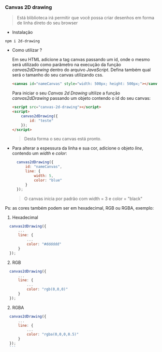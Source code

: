 ### Canvas 2D drawing

> Está bliblioteca irá permitir que você possa criar desenhos em forma de linha direto do seu browser

- Instalação

```shell
npm i 2d-drawing
```

- Como utilizar ?
    
    Em seu HTML adicione a tag canvas passando um id, onde o mesmo será utilizado como parâmetro na execução da função _canvas2dDrawing_ dentro do arquivo _JavaScript_. Defina também qual será o tamanho do seu canvas utilizando css.

    ```html
    <canvas id="nameCanvas" style="width: 500px; height: 500px;"></canvas>
    ```

    Para iniciar o seu _Canvas 2d Drawing_ ultilize a função _canvas2dDrawing_ passando um objeto contendo o id do seu canvas:

    ```html
    <script src="canvas-2d-drawing"></script>
    <script>
        canvas2dDrawing({
            id: "teste"
        });
    </script>
    ```

    >Desta forma o seu canvas está pronto.

- Para alterar a espessura da linha e sua cor, adicione o objeto _line_, contendo um _width_ e _color_:

  ```js
    canvas2dDrawing({
        id: "nameCanvas",
        line: {
            width: 5,
            color: "blue"
        }
    });
    ```
    >O canvas inicia por padrâo com width = 3 e color = "black"

Ps: as cores também podem ser em hexadecimal, RGB ou RGBA, exemplo:
  
 1. Hexadecimal 
  
  ```js
    canvas2dDrawing({
        ...
        line: {
            ...
            color: "#dddddd"
        }
    });
   ```
2. RGB
  ```js
    canvas2dDrawing({
        ...
        line: {
            ...
            color: "rgb(0,0,0)"
        }
    });
   ```

2. RGBA

  ```js
    canvas2dDrawing({
        ...
        line: {
            ...
            color: "rgba(0,0,0,0.5)"
        }
    });
    ```

